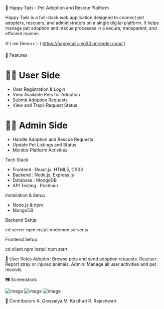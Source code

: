 🐾 Happy Tails - Pet Adoption and Rescue Platform

Happy Tails is a full-stack web application designed to connect pet adopters, rescuers, and administrators on a single digital platform. It helps manage pet adoption and rescue processes in a secure, transparent, and efficient manner.

🌐 Live Demo 
👉 ( https://happytails-yo30.onrender.com/ )

📌 Features

 # 🧑‍💻 User Side
- User Registration & Login
- View Available Pets for Adoption
- Submit Adoption Requests
- View and Track Request Status

 # 👨‍💼 Admin Side
- Handle Adoption and Rescue Requests
- Update Pet Listings and Status
- Monitor Platform Activities

Tech Stack

-   Frontend  : React.js, HTML5, CSS3
-   Backend  : Node.js, Express.js
-   Database  : MongoDB
-   API Testing  : Postman

Installation & Setup

- Node.js & npm
- MongoDB

Backend Setup

cd server
npm install
nodemon server.js

Frontend Setup

cd client
npm install
npm start

🔐 User Roles
Adopter: Browse pets and send adoption requests.
Rescuer: Report stray or injured animals.
Admin: Manage all user activities and pet records.


📷 Screenshots

![image](https://github.com/user-attachments/assets/dbb411d5-3d55-4520-ad36-7c46a487028c)
![image](https://github.com/user-attachments/assets/2bba0f5a-c931-4ae1-9011-ffc9d9b29668)
![image](https://github.com/user-attachments/assets/291cd5cb-5665-41ab-a3cd-8fd5b28830cc)

🤝 Contributors
A. Gowsalya
M. Kasthuri
R. Rajeshwari
